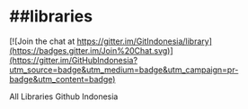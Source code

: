##libraries
=========

[![Join the chat at https://gitter.im/GitIndonesia/library](https://badges.gitter.im/Join%20Chat.svg)](https://gitter.im/GitHubIndonesia?utm_source=badge&utm_medium=badge&utm_campaign=pr-badge&utm_content=badge)

All Libraries Github Indonesia
